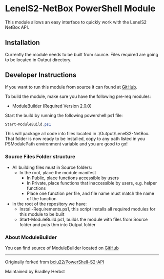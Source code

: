 # LenelS2-NetBox PowerShell Module

This module allows an easy interface to quickly work with the LenelS2 NetBox API.


## Installation

Currently the module needs to be built from source.  Files required are going to be located in Output directory.

<!-- The LenelS2-NetBox PowerShell Module is published to [PowerShell Gallery]().

```powershell
Install-Module -Name LenelS2-NetBox
``` -->


## Developer Instructions

If you want to run this module from source it can found at [GitHub](https://github.com/bordwalk2000/LenelS2-NetBox).


To build the module, make sure you have the following pre-req modules:

- ModuleBuilder (Required Version 2.0.0)

Start the build by running the following powershell ps1 file:

```powershell
Start-ModuleBuild.ps1
```

This will package all code into files located in .\Output\LenelS2-NetBox.  That folder is now ready to be installed, copy to any path listed in you PSModulePath environment variable and you are good to go!


### Source Files Folder structure

- All building files must in Source folders:
  - In the root, place the module manifest
    - In Public, place functions accessible by users
    - In Private, place functions that inaccessible by users, e.g. helper functions
    - Place one function per file, and file name must match the name of the function
- In the root of the repository we have:
  - Install-Requirements.ps1, this script installs all required modules for this module to be built
  - Start-ModuleBuild.ps1, builds the module with files from Source folder and puts thm into Output folder


### About ModuleBuilder

You can find source of ModuleBuilder located on [GitHub](https://github.com/PoshCode/ModuleBuilder)


---

Originally forked from [bciu22/PowerShell-S2-API](https://github.com/bciu22/PowerShell-S2-API)

Maintained by Bradley Herbst